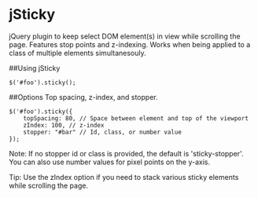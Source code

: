 jSticky
=======

jQuery plugin to keep select DOM element(s) in view while scrolling the page. Features stop points and z-indexing. Works when being applied to a class of multiple elements simultanesouly.

##Using jSticky
```
$('#foo').sticky();
```
##Options
Top spacing, z-index, and stopper.
```
$('#foo').sticky({
	topSpacing: 80, // Space between element and top of the viewport
	zIndex: 100, // z-index
	stopper: "#bar" // Id, class, or number value
});
```
Note: If no stopper id or class is provided, the default is 'sticky-stopper'. You can also use number values for pixel points on the y-axis.

Tip: Use the zIndex option if you need to stack various sticky elements while scrolling the page.


